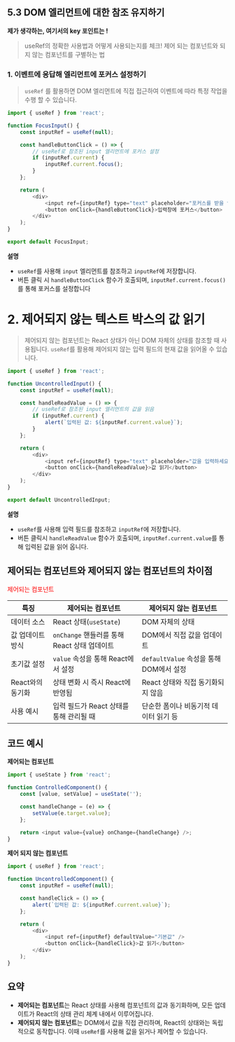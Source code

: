 ## 5.3 DOM 엘리먼트에 대한 참조 유지하기

**제가 생각하는, 여기서의 key 포인트는 !**
>  useRef의 정확한 사용법과 어떻게 사용되는지를 체크!
> 제어 되는 컴포넌트와 되지 않는 컴포넌트를 구별하는 법

### 1. 이벤트에 응답해 엘리먼트에 포커스 설정하기
> `useRef` 를 활용하면 DOM 엘리먼트에 직접 접근하여 이벤트에 따라 특정 작업을 수행 할 수 있습니다.

```javascript
import { useRef } from 'react';

function FocusInput() {
    const inputRef = useRef(null);

    const handleButtonClick = () => {
        // useRef로 참조된 input 엘리먼트에 포커스 설정
        if (inputRef.current) {
            inputRef.current.focus();
        }
    };

    return (
        <div>
            <input ref={inputRef} type="text" placeholder="포커스를 받을 입력창" />
            <button onClick={handleButtonClick}>입력창에 포커스</button>
        </div>
    );
}

export default FocusInput;
```
**설명**
- `useRef`를 사용해 `input` 엘리먼트를 참조하고 `inputRef`에 저장합니다.
- 버튼 클릭 시 `handleButtonClick` 함수가 호출되며, `inputRef.current.focus()`를 통해 포커스를 설정합니다

# 2. 제어되지 않는 텍스트 박스의 값 읽기
> 제어되지 않는 컴포넌트는 React 상태가 아닌 DOM 자체의 상태를 참조할 때 사용됩니다. `useRef`를 활용해 제어되지 않는 입력 필드의 현재 값을 읽어올 수 있습니다.

```javascript
import { useRef } from 'react';

function UncontrolledInput() {
    const inputRef = useRef(null);

    const handleReadValue = () => {
        // useRef로 참조된 input 엘리먼트의 값을 읽음
        if (inputRef.current) {
            alert(`입력된 값: ${inputRef.current.value}`);
        }
    };

    return (
        <div>
            <input ref={inputRef} type="text" placeholder="값을 입력하세요" />
            <button onClick={handleReadValue}>값 읽기</button>
        </div>
    );
}

export default UncontrolledInput;

  ```
**설명**
- `useRef`를 사용해 입력 필드를 참조하고 `inputRef`에 저장합니다.
- 버튼 클릭시 `handleReadValue` 함수가 호출되며, `inputRef.current.value`를 통해 입력된 값을 읽어 옵니다.
## **제어되는 컴포넌트**와 **제어되지 않는 컴포넌트**의 차이점
<span style="color:red">제어되는 컴포넌트</span>

| 특징                        | 제어되는 컴포넌트                          | 제어되지 않는 컴포넌트                     |
|-----------------------------|--------------------------------------------|-------------------------------------------|
| 데이터 소스                 | React 상태(`useState`)                    | DOM 자체의 상태                          |
| 값 업데이트 방식            | `onChange` 핸들러를 통해 React 상태 업데이트 | DOM에서 직접 값을 업데이트              |
| 초기값 설정                 | `value` 속성을 통해 React에서 설정        | `defaultValue` 속성을 통해 DOM에서 설정 |
| React와의 동기화            | 상태 변화 시 즉시 React에 반영됨          | React 상태와 직접 동기화되지 않음        |
| 사용 예시                   | 입력 필드가 React 상태를 통해 관리될 때   | 단순한 폼이나 비동기적 데이터 읽기 등   |
                                  


## 코드 예시
**제어되는 컴포넌트**
```javascript
import { useState } from 'react';

function ControlledComponent() {
    const [value, setValue] = useState('');

    const handleChange = (e) => {
        setValue(e.target.value);
    };

    return <input value={value} onChange={handleChange} />;
}
```
**제어 되지 않는 컴포넌트**
```javascript
import { useRef } from 'react';

function UncontrolledComponent() {
    const inputRef = useRef(null);

    const handleClick = () => {
        alert(`입력된 값: ${inputRef.current.value}`);
    };

    return (
        <div>
            <input ref={inputRef} defaultValue="기본값" />
            <button onClick={handleClick}>값 읽기</button>
        </div>
    );
}
```



## 요약
- **제어되는 컴포넌트**는 React 상태를 사용해 컴포넌트의 값과 동기화하며, 모든 업데이트가 React의 상태 관리 체계 내에서 이루어집니다.
- **제어되지 않는 컴포넌트**는 DOM에서 값을 직접 관리하며, React의 상태와는 독립적으로 동작합니다. 이때 `useRef`를 사용해 값을 읽거나 제어할 수 있습니다.
